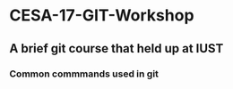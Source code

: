 # CESA-17-GIT-Workshop
## A brief git course that held up at IUST

### Common commmands used in git
